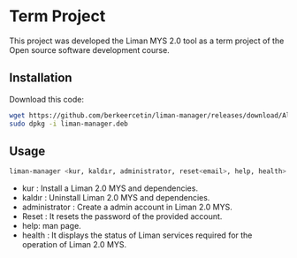 # Term Project

This project was developed the Liman MYS 2.0 tool as a term project of the Open source software development course.

## Installation
Download this code: 
```bash
wget https://github.com/berkeercetin/liman-manager/releases/download/Alpha/liman-manager.deb
sudo dpkg -i liman-manager.deb
```

## Usage

```bash
liman-manager <kur, kaldır, administrator, reset<email>, help, health>
```
- kur : Install a Liman 2.0 MYS and dependencies.
- kaldır : Uninstall Liman 2.0 MYS and dependencies.
- administrator : Create a admin account in Liman 2.0 MYS.
- Reset <email> : It resets the password of the provided account.
- help: man page.
- health : It displays the status of Liman services required for the operation of Liman 2.0 MYS.
